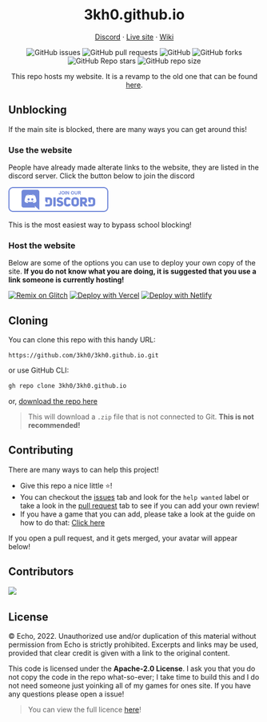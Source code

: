 <h1 align="center">
3kh0.github.io
</h1>

<p align="center">
<a target="_blank" href="https://discord.gg/26jb8mQvzj">Discord</a> · 
<a target="_blank" href="https://3kh0.github.io">Live site</a> · 
<a target="_blank" href="https://github.com/3kh0/3kh0.github.io/wiki">Wiki</a>
</p>

<div align='center'>

![GitHub issues](https://img.shields.io/github/issues/3kh0/3kh0.github.io?logo=github&style=flat-square) 
![GitHub pull requests](https://img.shields.io/github/issues-pr/3kh0/3kh0.github.io?label=Pull%20requests&logo=github&style=flat-square) 
![GitHub](https://img.shields.io/github/license/3kh0/3kh0.github.io?label=Licence&logo=github&style=flat-square) 
![GitHub forks](https://img.shields.io/github/forks/3kh0/3kh0.github.io?label=Forks&logo=github&style=flat-square) 
![GitHub Repo stars](https://img.shields.io/github/stars/3kh0/3kh0.github.io?color=yellow&label=Stars&logo=github&style=flat-square) 
![GitHub repo size](https://img.shields.io/github/repo-size/3kh0/3kh0.github.io?label=Repo%20size&logo=github&style=flat-square) 

This repo hosts my website. It is a revamp to the old one that can be found [here](https://github.com/3kh0/website-v1).

</div>

## Unblocking

If the main site is blocked, there are many ways you can get around this!

### Use the website

People have already made alterate links to the website, they are listed in the discord server. Click the button below to join the discord

<a target="_blank" href="https://discord.gg/26jb8mQvzj">
<img width="200px" alt="Join our Discord" src="https://raw.githubusercontent.com/3kh0/3kh0.github.io/master/img/Join_Discord-logo.png">
</a>

This is the most easiest way to bypass school blocking!

### Host the website

Below are some of the options you can use to deploy your own copy of the site. **If you do not know what you are doing, it is suggested that you use a link someone is currently hosting!**

[![Remix on Glitch](https://raw.githubusercontent.com/BinBashBanana/deploy-buttons/master/buttons/remade/glitch.svg)](https://glitch.com/edit/#!/import/github/3kh0/3kh0.github.io)
[![Deploy with Vercel](https://vercel.com/button)](https://vercel.com/new/clone?repository-url=https%3A%2F%2Fgithub.com%2F3kh0%2F3kh0.github.io) 
[![Deploy with Netlify](https://www.netlify.com/img/deploy/button.svg)](https://app.netlify.com/start/deploy?repository=https://github.com/3kh0/3kh0.github.io)

## Cloning

You can clone this repo with this handy URL:
```
https://github.com/3kh0/3kh0.github.io.git
```
or use GitHub CLI:
```bash
gh repo clone 3kh0/3kh0.github.io
```
or, [download the repo here](https://github.com/3kh0/3kh0.github.io/archive/refs/heads/main.zip)
> This will download a `.zip` file that is not connected to Git. **This is not recommended!**

## Contributing

There are many ways to can help this project!

- Give this repo a nice little :star:!
- You can checkout the [issues](https://github.com/3kh0/3kh0.github.io/issues) tab and look for the `help wanted` label or take a look in the [pull request](https://github.com/3kh0/3kh0.github.io/pulls) tab to see if you can add your own review! 
- If you have a game that you can add, please take a look at the guide on how to do that: [Click here](https://github.com/3kh0/3kh0.github.io/wiki/Guide:-Adding-games)

If you open a pull request, and it gets merged, your avatar will appear below!

## Contributors

<img src="https://contrib.rocks/image?repo=3kh0/3kh0.github.io" />

## License

© Echo, 2022. Unauthorized use and/or duplication of this material without permission from Echo is strictly prohibited. Excerpts and links may be used, provided that clear credit is given with a link to the original content.

This code is licensed under the **Apache-2.0 License**. I ask you that you do not copy the code in the repo what-so-ever; I take time to build this and I do not need someone just yoinking all of my games for ones site. If you have any questions please open a issue!

> You can view the full licence [here](https://github.com/3kh0/3kh0.github.io/blob/main/LICENSE.md)!
